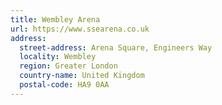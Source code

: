 ```yaml
---
title: Wembley Arena
url: https://www.ssearena.co.uk
address:
  street-address: Arena Square, Engineers Way
  locality: Wembley
  region: Greater London
  country-name: United Kingdom
  postal-code: HA9 0AA
---
```

